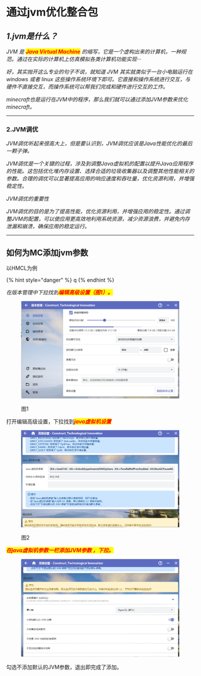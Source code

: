 # 通过jvm优化整合包

## _1.jvm是什么？_

_JVM 是 <mark style="color:red;">**Java Virtual Machine**</mark> 的缩写，它是一个虚构出来的计算机，一种规范。通过在实际的计算机上仿真模拟各类计算机功能实现···_

_好，其实抛开这么专业的句子不说，就知道 JVM 其实就类似于一台小电脑运行在 windows 或者 linux 这些操作系统环境下即可。它直接和操作系统进行交互，与硬件不直接交互，而操作系统可以帮我们完成和硬件进行交互的工作。_

_minecraft也是运行在JVM中的程序，那么我们就可以通过添加JVM参数来优化minecraft。_

***

### 2.JVM调优

_JVM调优听起来很高大上，但是要认识到，JVM调优应该是Java性能优化的最后一颗子弹。_

_JVM调优是一个关键的过程，涉及到调整Java虚拟机的配置以提升Java应用程序的性能。这包括优化堆内存设置、选择合适的垃圾收集器以及调整其他性能相关的参数。合理的调优可以显著提高应用的响应速度和吞吐量，优化资源利用，并增强稳定性。_

_JVM调优的重要性_

_JVM调优的目的是为了提高性能，优化资源利用，并增强应用的稳定性。通过调整JVM的配置，可以使应用更高效地利用系统资源，减少资源浪费，并避免内存泄漏和崩溃，确保应用的稳定运行。_

***

## 如何为MC添加jvm参数

以HMCL为例

{% hint style="danger" %}
q
{% endhint %}

_在版本管理中下拉找到<mark style="color:red;">**编辑高级设置（图1）。**</mark>_

<figure><img src="../.gitbook/assets/屏幕截图 2025-03-08 141814.png" alt=""><figcaption><p>图1</p></figcaption></figure>

打开编辑高级设置，下拉找&#x5230;_<mark style="color:red;">**java虚拟机设置**</mark>_

<figure><img src="../.gitbook/assets/屏幕截图 2025-03-08 142145.png" alt=""><figcaption><p>图2</p></figcaption></figure>

_<mark style="color:red;">**在java虚拟机参数一栏添加JVM参数 ，下拉。**</mark>_

<figure><img src="../.gitbook/assets/屏幕截图 2025-03-08 142451.png" alt=""><figcaption></figcaption></figure>

勾选不添加默认的JVM参数，退出即完成了添加。

